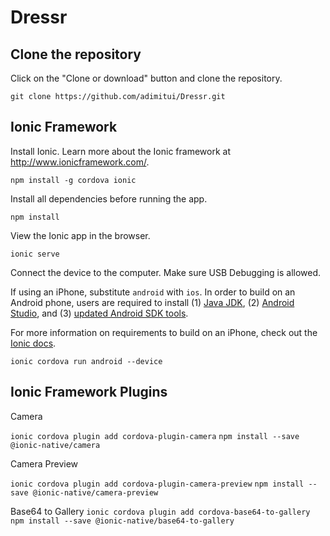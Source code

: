 # Dressr

## Clone the repository

Click on the "Clone or download" button and clone the repository.

`git clone https://github.com/adimitui/Dressr.git`

## Ionic Framework

Install Ionic. Learn more about the Ionic framework at http://www.ionicframework.com/.

`npm install -g cordova ionic`

Install all dependencies before running the app.

`npm install`

View the Ionic app in the browser.

`ionic serve`

Connect the device to the computer. Make sure USB Debugging is allowed. 

If using an iPhone, substitute `android` with `ios`. In order to build on an Android phone, users are required to install (1) [Java JDK](http://www.oracle.com/technetwork/java/javase/downloads/index-jsp-138363.html), (2) [Android Studio](https://developer.android.com/studio/index.html), and (3) [updated Android SDK tools](https://developer.android.com/studio/intro/update.html).

For more information on requirements to build on an iPhone, check out the [Ionic docs](http://ionicframework.com/docs/intro/deploying/).

`ionic cordova run android --device`

## Ionic Framework Plugins

Camera

`ionic cordova plugin add cordova-plugin-camera`
`npm install --save @ionic-native/camera`

Camera Preview

`ionic cordova plugin add cordova-plugin-camera-preview`
`npm install --save @ionic-native/camera-preview`

Base64 to Gallery
`ionic cordova plugin add cordova-base64-to-gallery`
`npm install --save @ionic-native/base64-to-gallery`